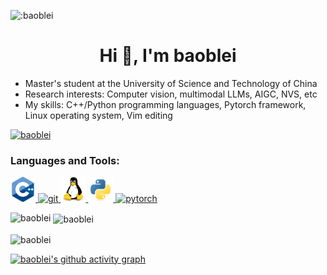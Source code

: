 ![:baoblei](https://count.getloli.com/get/@:baoblei?theme=rule4)
<h1 align="center">Hi 👋, I'm baoblei</h1>

- Master's student at the University of Science and Technology of China
- Research interests: Computer vision, multimodal LLMs, AIGC, NVS, etc
- My skills: C++/Python programming languages, Pytorch framework, Linux operating system, Vim editing



<p align="left"> <a href="https://github.com/ryo-ma/github-profile-trophy"><img src="https://github-profile-trophy.vercel.app/?username=baoblei" alt="baoblei" /></a> </p>



<h3 align="left">Languages and Tools:</h3>
<p align="left"> <a href="https://www.w3schools.com/cpp/" target="_blank" rel="noreferrer"> <img src="https://raw.githubusercontent.com/devicons/devicon/master/icons/cplusplus/cplusplus-original.svg" alt="cplusplus" width="40" height="40"/> </a> <a href="https://git-scm.com/" target="_blank" rel="noreferrer"> <img src="https://www.vectorlogo.zone/logos/git-scm/git-scm-icon.svg" alt="git" width="40" height="40"/> </a> <a href="https://www.linux.org/" target="_blank" rel="noreferrer"> <img src="https://raw.githubusercontent.com/devicons/devicon/master/icons/linux/linux-original.svg" alt="linux" width="40" height="40"/> </a> <a href="https://www.python.org" target="_blank" rel="noreferrer"> <img src="https://raw.githubusercontent.com/devicons/devicon/master/icons/python/python-original.svg" alt="python" width="40" height="40"/> </a> <a href="https://pytorch.org/" target="_blank" rel="noreferrer"> <img src="https://www.vectorlogo.zone/logos/pytorch/pytorch-icon.svg" alt="pytorch" width="40" height="40"/> </a> </p>

<p><img align="left" src="https://github-readme-stats.vercel.app/api/top-langs?username=baoblei&show_icons=true&locale=en&layout=compact" alt="baoblei" /></p>

<p>&nbsp;<img align="center" src="https://github-readme-stats.vercel.app/api?username=baoblei&show_icons=true&locale=en" alt="baoblei" /></p>

<p><img align="center" src="https://github-readme-streak-stats.herokuapp.com/?user=baoblei&" alt="baoblei" /></p>

[![baoblei's github activity graph](https://github-readme-activity-graph.vercel.app/graph?username=baoblei&theme=dracula)](https://github.com/ashutosh00710/github-readme-activity-graph)


